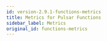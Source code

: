 ```yaml
---
id: version-2.9.1-functions-metrics
title: Metrics for Pulsar Functions
sidebar_label: Metrics
original_id: functions-metrics
---
```


